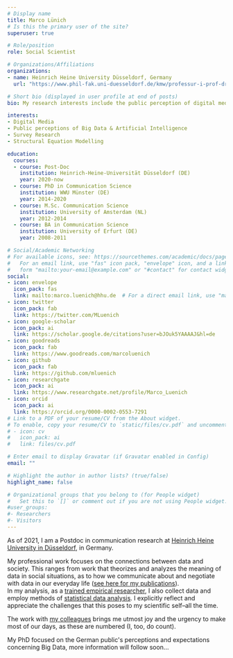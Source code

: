 ```yaml
---
# Display name
title: Marco Lünich
# Is this the primary user of the site?
superuser: true

# Role/position
role: Social Scientist

# Organizations/Affiliations
organizations:
- name: Heinrich Heine University Düsseldorf, Germany
  url: "https://www.phil-fak.uni-duesseldorf.de/kmw/professur-i-prof-dr-frank-marcinkowski/team/marco-luenich/"

# Short bio (displayed in user profile at end of posts)
bio: My research interests include the public perception of digital media, big data, and artificial intelligence.

interests:
- Digital Media
- Public perceptions of Big Data & Artificial Intelligence
- Survey Research
- Structural Equation Modelling

education:
  courses:
  - course: Post-Doc
    institution: Heinrich-Heine-Universität Düsseldorf (DE)
    year: 2020-now
  - course: PhD in Communication Science
    institution: WWU Münster (DE)
    year: 2014-2020
  - course: M.Sc. Communication Science
    institution: University of Amsterdam (NL)
    year: 2012-2014
  - course: BA in Communication Science
    institution: University of Erfurt (DE)
    year: 2008-2011

# Social/Academic Networking
# For available icons, see: https://sourcethemes.com/academic/docs/page-builder/#icons
#   For an email link, use "fas" icon pack, "envelope" icon, and a link in the
#   form "mailto:your-email@example.com" or "#contact" for contact widget.
social:
- icon: envelope
  icon_pack: fas
  link: mailto:marco.luenich@hhu.de  # For a direct email link, use "mailto:test@example.org".
- icon: twitter
  icon_pack: fab
  link: https://twitter.com/MLuenich
- icon: google-scholar
  icon_pack: ai
  link: https://scholar.google.de/citations?user=bJOuk5YAAAAJ&hl=de
- icon: goodreads
  icon_pack: fab
  link: https://www.goodreads.com/marcoluenich 
- icon: github
  icon_pack: fab
  link: https://github.com/mluenich
- icon: researchgate
  icon_pack: ai
  link: https://www.researchgate.net/profile/Marco_Luenich
- icon: orcid
  icon_pack: ai
  link: https://orcid.org/0000-0002-0553-7291
# Link to a PDF of your resume/CV from the About widget.
# To enable, copy your resume/CV to `static/files/cv.pdf` and uncomment the lines below.
# - icon: cv
#   icon_pack: ai
#   link: files/cv.pdf

# Enter email to display Gravatar (if Gravatar enabled in Config)
email: ""

# Highlight the author in author lists? (true/false)
highlight_name: false

# Organizational groups that you belong to (for People widget)
#   Set this to `[]` or comment out if you are not using People widget.
#user_groups:
#- Researchers
#- Visitors
---
```


As of 2021, I am a Postdoc in communication research at [Heinrich Heine University in Düsseldorf](https:://www.hhu.de), in Germany.

My professional work focuses on the connections between data and society. 
This ranges from work that theorizes and analyzes the meaning of data in social situations, as to how we communicate about and negotiate with data in our everyday life ([see here for my publications](https://marcoluenich.com/#publications)). 
<br>In my analysis, as a [trained empirical researcher](https://www.phil-fak.uni-duesseldorf.de/kmw/professur-i-prof-dr-frank-marcinkowski/team/marco-luenich/), I also collect data and employ methods of [statistical data analysis](https://bookdown.org/luenich/Latente_Variablen/).
I explicitly reflect and appreciate the challenges that this poses to my scientific self&ndash;all the time.

The work with [my colleagues](https://www.sozwiss.hhu.de/institut/abteilungen/kommunikations-und-medienwissenschaft/kmw-i) brings me utmost joy and the urgency to make most of our days, as these are numbered (I, too, do count).

My PhD focused on the German public's perceptions and expectations concerning Big Data, more information will follow soon...

